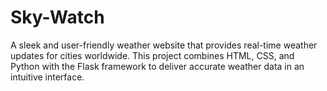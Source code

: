 # Sky-Watch
A sleek and user-friendly weather website that provides real-time weather updates for cities worldwide. This project combines HTML, CSS, and Python with the Flask framework to deliver accurate weather data in an intuitive interface.
